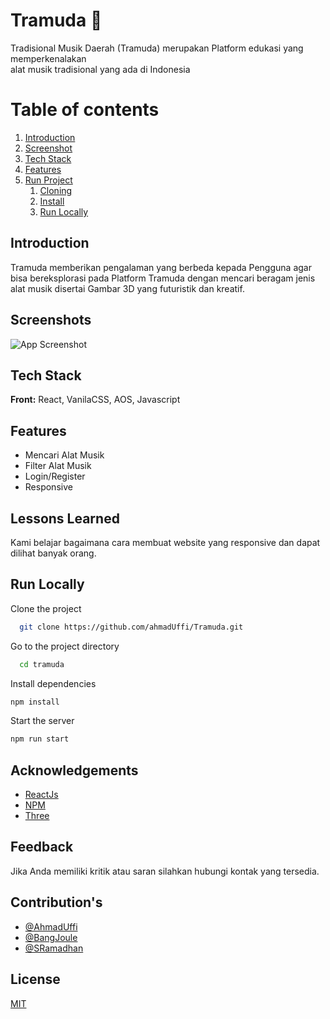 # Tramuda 🚀

Tradisional Musik Daerah (Tramuda) merupakan Platform edukasi yang memperkenalakan <br /> alat musik tradisional yang ada di Indonesia

# Table of contents

1. [Introduction](#Tntroduction)
2. [Screenshot](#Screenshots)
3. [Tech Stack](#tech)
4. [Features](#features)
5. [Run Project](#run)
   1. [Cloning](#clone)
   2. [Install](#install)
   3. [Run Locally](#running)

## Introduction

Tramuda memberikan pengalaman yang berbeda kepada Pengguna agar bisa bereksplorasi pada Platform Tramuda dengan mencari beragam jenis alat musik disertai Gambar 3D yang futuristik dan kreatif.

## Screenshots

![App Screenshot](https://i.ibb.co/KNHpb3v/preview.png)

## Tech Stack

**Front:** React, VanilaCSS, AOS, Javascript

## Features

- Mencari Alat Musik
- Filter Alat Musik
- Login/Register
- Responsive

## Lessons Learned

Kami belajar bagaimana cara membuat website yang responsive dan dapat dilihat banyak orang.

## Run Locally

Clone the project

```bash
  git clone https://github.com/ahmadUffi/Tramuda.git
```

Go to the project directory

```bash
  cd tramuda
```

Install dependencies

```bash
npm install
```

Start the server

```bash
npm run start
```

## Acknowledgements

- [ReactJs](https://react.dev/)
- [NPM](https://www.npmjs.com/)
- [Three](https://threejs.org/)

## Feedback

Jika Anda memiliki kritik atau saran silahkan hubungi kontak yang tersedia.

## Contribution's

- [@AhmadUffi](https://github.com/ahmadUffi)
- [@BangJoule](https://github.com/Bangjoule)
- [@SRamadhan](https://github.com/Kuroi-RE)

## License

[MIT](https://choosealicense.com/licenses/mit/)
